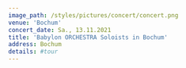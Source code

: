 ```yaml
---
image_path: /styles/pictures/concert/concert.png
venue: 'Bochum'
concert_date: Sa., 13.11.2021
title: 'Babylon ORCHESTRA Soloists in Bochum'
address: Bochum
details: #tour 
---
```

